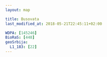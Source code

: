 ```yaml
---
layout: map

title: Busovata
last_modified_at: 2018-05-21T22:45:11+02:00

WDPA: [145246]
BioRaS: [448]
geoSrbija:
  L1_183: [22]
---
```

